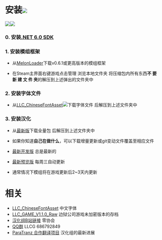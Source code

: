 # 安装[![](https://img.shields.io/github/downloads/LocalizeLimbusCompany/LocalizeLimbusCompany/total.svg?label=下载&style=social)](../../releases)

[![](https://img.shields.io/github/release/LocalizeLimbusCompany/LocalizeLimbusCompany.svg?label=最新版&style=social)![](https://img.shields.io/github/downloads/LocalizeLimbusCompany/LocalizeLimbusCompany/latest/total.svg?label=下载&style=social)](../../releases/latest)
### 0. 安装[.NET 6.0 SDK](https://dotnet.microsoft.com/zh-cn/download/dotnet/thank-you/sdk-6.0.406-windows-x64-installer)
### 1. 安装模组框架
   - 从[MelonLoader](https://github.com/LavaGang/MelonLoader)下载v0.6.1或更高版本的模组框架
   
   - 在Steam主界面右键游戏点击管理 浏览本地文件夹 将压缩包内所有东西**不 要 新 建 文 件 夹**的解压到上述弹出的文件夹中
### 2. 安装字体文件

   - 从[LLC_ChineseFontAsset![](https://img.shields.io/github/release/LocalizeLimbusCompany/LLC_ChineseFontAsset.svg?label=最新版)](../../../LLC_ChineseFontAsset)下载字体文件 后解压到上述文件夹中
### 3. 安装汉化

   - 从[最新版](../../releases)下载全量包 后解压到上述文件夹中

   - 如果你知道**自己在做什么**，可以下载增量更新或git变动文件覆盖至相应文件
    
   - [最新开发版](../../actions/workflows/dev.yml) 总是最新的
	
   - [最新预览版](../../actions/workflows/beta.yml) 每周三自动更新
   
   - 通常情况下模组将在游戏更新后2~3天内更新

# 相关
- [LLC_ChineseFontAsset](../../../LLC_ChineseFontAsset) 中文字体
- [LLC_GAME_V1.1.0_Raw](../../../LLC_GAME_V1.1.0_Raw) 边狱公司游戏未加密版本的存档
- [汉化组B站链接](https://space.bilibili.com/1247764479) 零协会
- [QQ群](https://jq.qq.com/?_wv=1027&k=5NE6Kvg2) LLCG 686792849
- [ParaTranz 合作翻译项目](https://paratranz.cn/projects/6860) 汉化组的最新进展
